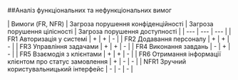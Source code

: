 ##Аналіз функціональних та нефункціональних вимог

| Вимоги (FR, NFR) | Загроза порушення конфіденційності | Загроза порушення цілісності | Загроза порушення доступності |
| --- | --- | --- |
| FR1 Авторизація у системі | + | + | - |
| FR2 Додавання персоналу | + | + | - |
| FR3 Управління задачами | + | + | - |
| FR4 Виконання завдань | - | + | - |
| FR5 Взаємодія з клієнтами | + | + | - |
| FR6 Отримання інформації клієнтом про статус замовлення | + | - | - |
| NFR1 Зручний користувальницький iнтерфейс | - | - | - |
